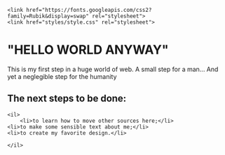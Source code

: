 
<html>
  <head>
    <meta charset="utf-8">
    <title>My test page</title>
    <meta name="description" content="the very first attempt to build a website from scratch in pure HTML">
    
    <link href="https://fonts.googleapis.com/css2?family=Rubik&display=swap" rel="stylesheet">
    <link href="styles/style.css" rel="stylesheet">
  </head>
  <body>
    <h1>"HELLO WORLD ANYWAY"</h1>
    <p>This is my first step in a huge world of web. A small step for a man... And yet a neglegible step for the humanity</p>
    <h2>The next steps to be done:</h2>
	
    <il>
    	<li>to learn how to move other sources here;</li>
	<li>to make some sensible text about me;</li>
	<li>to create my favorite design.</li>
    
    </il>
  
